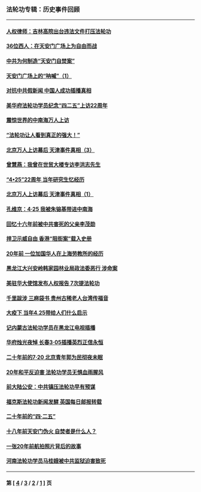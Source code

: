 ### 法轮功专辑：历史事件回顾
---
#### [人权律师：吉林高院出台违法文件打压法轮功](../../pages/nf5793/n13825665.md?09160430) 
#### [36位西人：在天安门广场上为自由而战](../../pages/nf5793/n13390029.md?09160430) 
#### [中共为何制造“天安门自焚案”](../../pages/nf5793/n13183270.md?09160430) 
#### [天安门广场上的“呐喊”（1）](../../pages/nf5793/n13105277.md?09160430) 
#### [对抗中共假新闻 中国人成功插播真相](../../pages/nf5793/n12910618.md?09160430) 
#### [美华府法轮功学员纪念“四二五”上访22周年](../../pages/nf5793/n12904445.md?09160430) 
#### [震惊世界的中南海万人上访](../../pages/nf5793/n12903976.md?09160430) 
#### [“法轮功让人看到真正的强大！”](../../pages/nf5793/n12903195.md?09160430) 
#### [北京万人上访幕后 天津事件真相（3）](../../pages/nf5793/n12902807.md?09160430) 
#### [曾慧燕：我曾在世贸大楼专访李洪志先生](../../pages/nf5793/n12898729.md?09160430) 
#### [“4•25”22周年 当年研究生忆经历](../../pages/nf5793/n12894152.md?09160430) 
#### [北京万人上访幕后 天津事件真相（1）](../../pages/nf5793/n12885174.md?09160430) 
#### [孔维京：4·25 我被朱镕基带进中南海](../../pages/nf5793/n12864987.md?09160430) 
#### [回忆十六年前被中共害死的父亲李茂勋](../../pages/nf5793/n12880270.md?09160430) 
#### [捍卫示威自由 香港“阻街案”载入史册](../../pages/nf5793/n12811245.md?09160430) 
#### [20年前 一位加国华人在上海劳教所的经历](../../pages/nf5793/n12707932.md?09160430) 
#### [黑龙江大兴安岭韩家园林业局政法委恶行 涉命案](../../pages/nf5793/n12622815.md?09160430) 
#### [美驻华大使馆发布人权报告 7次提法轮功](../../pages/nf5793/n12520541.md?09160430) 
#### [千里跋涉 三麻袋书 贵州古稀老人台湾传福音](../../pages/nf5793/n12198750.md?09160430) 
#### [大疫下 当年4.25带给人们什么启示](../../pages/nf5793/n12058565.md?09160430) 
#### [记内蒙古法轮功学员在黑龙江电视插播](../../pages/nf5793/n11699194.md?09160430) 
#### [华府烛光夜悼 长春3·05插播英烈正信永恒](../../pages/nf5793/n11397432.md?09160430) 
#### [二十年前的7·20 北京青年郭为民彻夜未眠](../../pages/nf5793/n11354195.md?09160430) 
#### [20年和平反迫害 法轮功学员无惧血雨腥风](../../pages/nf5793/n11348279.md?09160430) 
#### [前大陆公安：中共镇压法轮功早有预谋](../../pages/nf5793/n11352168.md?09160430) 
#### [福克斯法轮功新闻发酵  英国每日邮报转载](../../pages/nf5793/n11285952.md?09160430) 
#### [二十年前的“四·二五”](../../pages/nf5793/n11207639.md?09160430) 
#### [十八年前天安门伪火 自焚者是什么人？](../../pages/nf5793/n10996556.md?09160430) 
#### [一张20年前航拍照片背后的故事](../../pages/nf5793/n10693797.md?09160430) 
#### [河南法轮功学员马桂娥被中共监狱迫害致死](../../pages/nf5793/n10684974.md?09160430) 

---
#### 第 [ [4](./4.md?09160430) / [3](./3.md?09160430) / [2](./2.md?09160430) / [1](./1.md?09160430) ] 页
